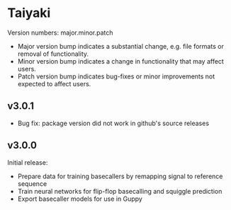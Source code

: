 #  Taiyaki
Version numbers: major.minor.patch
* Major version bump indicates a substantial change, e.g. file formats or removal of functionality.
* Minor version bump indicates a change in functionality that may affect users.
* Patch version bump indicates bug-fixes or minor improvements not expected to affect users.

## v3.0.1
* Bug fix: package version did not work in github's source releases

## v3.0.0
Initial release:
* Prepare data for training basecallers by remapping signal to reference sequence
* Train neural networks for flip-flop basecalling and squiggle prediction
* Export basecaller models for use in Guppy
